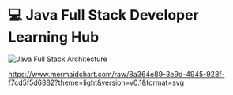 # 💻 Java Full Stack Developer Learning Hub

![Java Full Stack Architecture](https://miro.medium.com/v2/resize:fit:1400/format:webp/1*5-aoK8IBmXve5whBQM90GA.png)

https://www.mermaidchart.com/raw/8a364e89-3e9d-4945-928f-f7cd5f5d6882?theme=light&version=v0.1&format=svg
